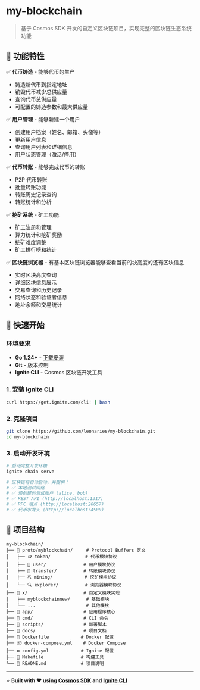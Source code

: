 # my-blockchain

> 基于 Cosmos SDK 开发的自定义区块链项目，实现完整的区块链生态系统功能

## 🌟 功能特性

✅ **代币铸造** - 能够代币的生产  
- 铸造新代币到指定地址
- 销毁代币减少总供应量
- 查询代币总供应量
- 可配置的铸造参数和最大供应量

✅ **用户管理** - 能够新建一个用户  
- 创建用户档案（姓名、邮箱、头像等）
- 更新用户信息
- 查询用户列表和详细信息
- 用户状态管理（激活/停用）

✅ **代币转账** - 能够完成代币的转账  
- P2P 代币转账
- 批量转账功能
- 转账历史记录查询
- 转账统计和分析

✅ **挖矿系统** - 矿工功能  
- 矿工注册和管理
- 算力统计和挖矿奖励
- 挖矿难度调整
- 矿工排行榜和统计

✅ **区块链浏览器** - 有基本区块链浏览器能够查看当前的块高度的还有区块信息  
- 实时区块高度查询
- 详细区块信息展示
- 交易查询和历史记录
- 网络状态和验证者信息
- 地址余额和交易统计

## 🚀 快速开始

### 环境要求
- **Go 1.24+** - [下载安装](https://golang.org/dl/)
- **Git** - 版本控制
- **Ignite CLI** - Cosmos 区块链开发工具

### 1. 安装 Ignite CLI
```bash
curl https://get.ignite.com/cli! | bash
```

### 2. 克隆项目
```bash
git clone https://github.com/leonaries/my-blockchain.git
cd my-blockchain
```

### 3. 启动开发环境
```bash
# 启动完整开发环境
ignite chain serve

# 区块链将自动启动，并提供：
# ✅ 本地测试网络
# ✅ 预创建的测试账户 (alice, bob)
# ✅ REST API (http://localhost:1317)
# ✅ RPC 端点 (http://localhost:26657)
# ✅ 代币水龙头 (http://localhost:4500)
```

## 📁 项目结构

```
my-blockchain/
├── 📁 proto/myblockchain/     # Protocol Buffers 定义
│   ├── 🪙 token/             # 代币模块协议
│   ├── 👥 user/              # 用户模块协议  
│   ├── 💸 transfer/          # 转账模块协议
│   ├── ⛏️ mining/            # 挖矿模块协议
│   └── 🔍 explorer/          # 浏览器模块协议
├── 📁 x/                     # 自定义模块实现
│   ├── myblockchainnew/      # 基础模块
│   └── ...                   # 其他模块
├── 📁 app/                   # 应用程序核心
├── 📁 cmd/                   # CLI 命令
├── 📁 scripts/               # 部署脚本
├── 📁 docs/                  # 项目文档
├── 🐳 Dockerfile            # Docker 配置
├── 📦 docker-compose.yml    # Docker Compose
├── ⚙️ config.yml            # Ignite 配置
├── 🔧 Makefile              # 构建工具
└── 📖 README.md             # 项目说明
```

---

⭐ **Built with ❤️ using [Cosmos SDK](https://cosmos.network) and [Ignite CLI](https://ignite.com)**
